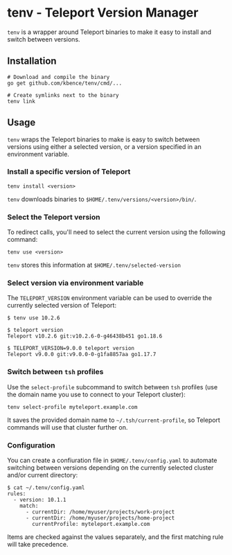 tenv - Teleport Version Manager
===============================

`tenv` is a wrapper around Teleport binaries to make it easy to install and switch between versions.

Installation
------------

```
# Download and compile the binary
go get github.com/kbence/tenv/cmd/...

# Create symlinks next to the binary
tenv link
```

Usage
-----

`tenv` wraps the Teleport binaries to make is easy to switch between versions using either a selected version, or a version specified in an environment variable.

### Install a specific version of Teleport

```
tenv install <version>
```

`tenv` downloads binaries to `$HOME/.tenv/versions/<version>/bin/`.

### Select the Teleport version

To redirect calls, you'll need to select the current version using the following command:

```
tenv use <version>
```

`tenv` stores this information at `$HOME/.tenv/selected-version`

### Select version via environment variable

The `TELEPORT_VERSION` environment variable can be used to override the currently selected version of Teleport:

```
$ tenv use 10.2.6

$ teleport version
Teleport v10.2.6 git:v10.2.6-0-g46438b451 go1.18.6

$ TELEPORT_VERSION=9.0.0 teleport version
Teleport v9.0.0 git:v9.0.0-0-g1fa8857aa go1.17.7
```

### Switch between `tsh` profiles

Use the `select-profile` subcommand to switch between `tsh` profiles (use the domain name you use to connect to your Teleport cluster):

```
tenv select-profile myteleport.example.com
```

It saves the provided domain name to `~/.tsh/current-profile`, so Teleport commands will use that cluster further on.

### Configuration

You can create a confiuration file in `$HOME/.tenv/config.yaml` to automate switching between versions depending on the currently selected cluster and/or current directory:

```
$ cat ~/.tenv/config.yaml
rules:
  - version: 10.1.1
    match:
      - currentDir: /home/myuser/projects/work-project
      - currentDir: /home/myuser/projects/home-project
        currentProfile: myteleport.example.com
```

Items are checked against the values separately, and the first matching rule will take precedence.
